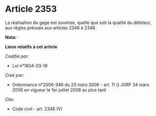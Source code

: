 # Article 2353

La réalisation du gage est soumise, quelle que soit la qualité du débiteur, aux règles prévues aux articles 2346 à 2348.

**Nota:**



**Liens relatifs à cet article**

_Codifié par_:

  - Loi n°1804-03-19

_Créé par_:

  - Ordonnance n°2006-346 du 23 mars 2006 - art. 11 () JORF 24 mars 2006 en vigueur le 1er juillet 2008 au plus tard

_Cite_:

  - Code civil - art. 2346 (V)
